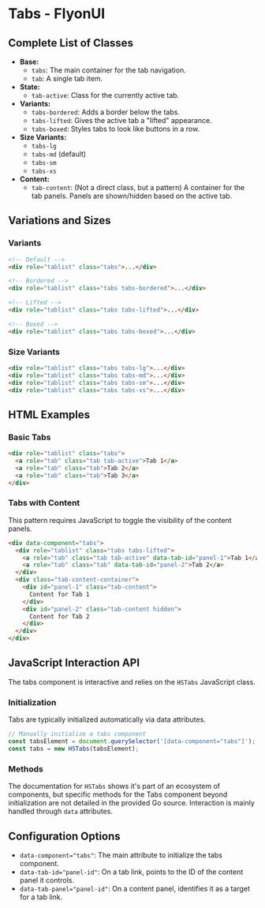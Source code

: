 # Tabs - FlyonUI

## Complete List of Classes
- **Base:**
  - `tabs`: The main container for the tab navigation.
  - `tab`: A single tab item.
- **State:**
  - `tab-active`: Class for the currently active tab.
- **Variants:**
  - `tabs-bordered`: Adds a border below the tabs.
  - `tabs-lifted`: Gives the active tab a "lifted" appearance.
  - `tabs-boxed`: Styles tabs to look like buttons in a row.
- **Size Variants:**
  - `tabs-lg`
  - `tabs-md` (default)
  - `tabs-sm`
  - `tabs-xs`
- **Content:**
  - `tab-content`: (Not a direct class, but a pattern) A container for the tab panels. Panels are shown/hidden based on the active tab.

## Variations and Sizes

### Variants
```html
<!-- Default -->
<div role="tablist" class="tabs">...</div>

<!-- Bordered -->
<div role="tablist" class="tabs tabs-bordered">...</div>

<!-- Lifted -->
<div role="tablist" class="tabs tabs-lifted">...</div>

<!-- Boxed -->
<div role="tablist" class="tabs tabs-boxed">...</div>
```

### Size Variants
```html
<div role="tablist" class="tabs tabs-lg">...</div>
<div role="tablist" class="tabs tabs-md">...</div>
<div role="tablist" class="tabs tabs-sm">...</div>
<div role="tablist" class="tabs tabs-xs">...</div>
```

## HTML Examples

### Basic Tabs
```html
<div role="tablist" class="tabs">
  <a role="tab" class="tab tab-active">Tab 1</a>
  <a role="tab" class="tab">Tab 2</a>
  <a role="tab" class="tab">Tab 3</a>
</div>
```

### Tabs with Content
This pattern requires JavaScript to toggle the visibility of the content panels.
```html
<div data-component="tabs">
  <div role="tablist" class="tabs tabs-lifted">
    <a role="tab" class="tab tab-active" data-tab-id="panel-1">Tab 1</a>
    <a role="tab" class="tab" data-tab-id="panel-2">Tab 2</a>
  </div>
  <div class="tab-content-container">
    <div id="panel-1" class="tab-content">
      Content for Tab 1
    </div>
    <div id="panel-2" class="tab-content hidden">
      Content for Tab 2
    </div>
  </div>
</div>
```

## JavaScript Interaction API
The tabs component is interactive and relies on the `HSTabs` JavaScript class.

### Initialization
Tabs are typically initialized automatically via data attributes.
```javascript
// Manually initialize a tabs component
const tabsElement = document.querySelector('[data-component="tabs"]');
const tabs = new HSTabs(tabsElement);
```

### Methods
The documentation for `HSTabs` shows it's part of an ecosystem of components, but specific methods for the Tabs component beyond initialization are not detailed in the provided Go source. Interaction is mainly handled through `data` attributes.

## Configuration Options
- `data-component="tabs"`: The main attribute to initialize the tabs component.
- `data-tab-id="panel-id"`: On a tab link, points to the ID of the content panel it controls.
- `data-tab-panel="panel-id"`: On a content panel, identifies it as a target for a tab link.